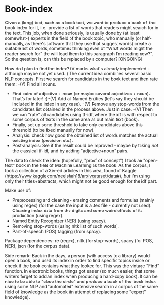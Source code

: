 # Book-index
Given a (long) text, such as a book text, we want to produce a back-of-the-book index for it, i.e., provide a list of words that readers might search for in the text. This job, when done seriously, is usually done by (at least somewhat-) experts in the field of the book topic, who manually (or half-manually, as there's software that they use that suggest words) create a suitable list of words, sometimes thinking even of "What words might the reader search for" the will lead them to this paragraph I'm reading now?". So the question is, can this be replaced by a computer?
[ONGOING]

How do I plan to find the index? (V marks what's already implemented - although maybe not yet used..)
The current idea combines several basic NLP concepts. First we search for candidates in the book text and then rate them:
-(V) Find all nouns.
- Find pairs of adjective + noun (or maybe several adjectives + noun). That's for later! :)
-(V) Add all Named Entities (let's say they should be included in the index in any case).
-(V) Remove any stop-words from the candidates list obtained in the process above. Just in case.
-(V) Then we can "rate" all candidates using tf-idf, where the idf is with respect to some corpus of texts in the same area as out main text (book).
- Finally, set up some threshold to take only candidates above this threshold (to be fixed manually for now).
- Analysis: check how good the obtained list of words matches the actual existing index (precision etc.).
- Post-analysis: See if the result could be improved - maybe by taking *not* the classical tf-idf, and by adding "adjective+noun" pairs.

The data to check the idea: (hopefully, "proof of concept")
I took an "open-text" book in the field of Machine Learning as the book. As the corpus, I took a collection of arXiv-ed articles in this area, found of Kaggle (https://www.kaggle.com/neelshah18/arxivdataset/data#), *but* i'm using only their titles+abstracts, which might not be good enough for the idf part.


Make use of:
- Preprocessing and cleaning - erasing comments and formulas (mainly using regex) (for the case the input is a .tex file - currently not used). Cleaning index data from the digits and some weird effects of its production (using regex).
- Named Entity Recognizer (NER) (using spacy).
- Removing stop-words (using nltk list of such words).
- Part-of-speech (POS) tagging (from spacy).

Package dependencies: re (regex), nltk (for stop-words), spacy (for POS, NER), json (for the corpus data).


Side remark: Back in the days, a person (with access to a library) would open a book, and used its index in order to find specific topics inside or check if the book contains what they looked for. This was the vintage "Find" function. In electronic books, things got easier (so much easier, that some writers forget to add an index when producing a hard-copy book). It can be nice to be able to "close the circle" and produce a back-of-the-book index using some NLP and "automated" extensive search in a corpus of the same field of knowledge as the book (in attempt of replacing some "expert" knowledge).
